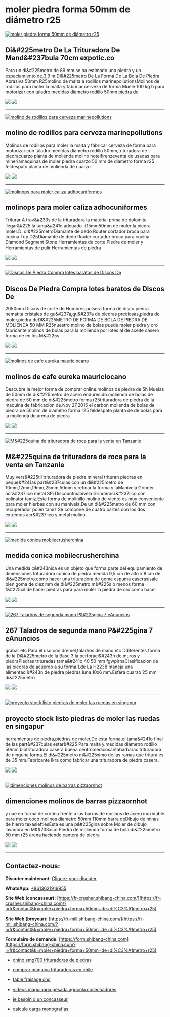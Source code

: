 # moler piedra forma 50mm de diámetro r25

<a href="https://swt.shibang-china.com/?l=fr&img&k=moler+piedra+forma+50mm+de+di%C3%A1metro+r25" target="_blank">![moler piedra forma 50mm de diámetro r25](http://static.shibang-china.com/all-800x300/1427.jpg)</a>

## Di&#225metro De La Trituradora De Mand&#237bula 70cm expotic.co
Para un di&#225metro de 89 mm se ha estimado una piedra y un espaciamiento de.3,9 m.Di&#225metro De La Forma De La Bola De Piedra Abrasiva 50mm R25molino de malta a rodillos marinepollutionsMolinos de rodillos para moler la malta y fabricar cerveza de forma Muele 100 kg h para motorizar con taladro.medidas diametro rodillo 50mm piedra de


<a href="https://whatsapp.shibangsoft.com/WhatsApp.php" target="_blank" title="WhatsApp">![](http://static.shibang-china.com/icon/whatsapp.png)</a> <a href="https://swt.shibang-china.com/?l=fr&icon&k=moler+piedra+forma+50mm+de+di%C3%A1metro+r25" target="_blank">![](http://static.shibang-china.com/icon/chat-fr.png)</a>

---

<a href="https://swt.shibang-china.com/?l=fr&img&k=moler+piedra+forma+50mm+de+di%C3%A1metro+r25" target="_blank">![molino de rodillos para cerveza marinepollutions](http://static.shibang-china.com/all-800x300/1143.jpg)</a>

## molino de rodillos para cerveza marinepollutions
Molinos de rodillos para moler la malta y fabricar cerveza de forma para motorizar con taladro.medidas diametro rodillo 50mm,trituradora de piedracuarzo planta de molienda molino hotelfirenzeventa de usadas para mineriamaquinas de moler piedra cuarzo 50 mm de diametro forma r25 feldespato planta de molienda de cuarzo


<a href="https://whatsapp.shibangsoft.com/WhatsApp.php" target="_blank" title="WhatsApp">![](http://static.shibang-china.com/icon/whatsapp.png)</a> <a href="https://swt.shibang-china.com/?l=fr&icon&k=moler+piedra+forma+50mm+de+di%C3%A1metro+r25" target="_blank">![](http://static.shibang-china.com/icon/chat-fr.png)</a>

---

<a href="https://swt.shibang-china.com/?l=fr&img&k=moler+piedra+forma+50mm+de+di%C3%A1metro+r25" target="_blank">![molinops para moler caliza adhocuniformes](http://static.shibang-china.com/all-800x300/1431.jpg)</a>

## molinops para moler caliza adhocuniformes
Triturar A trav&#233s de la trituradora la material prima de dolomita llegar&#225 la tama&#241o adcuado（15mm50mm de moler la piedra moler.D: di&#225metroDiamante de dedo Router cortador broca para cocina Top D25Diamante de dedo Router cortador broca para cocina Diamond Segment Stone Herramientas de corte Piedra de moler y Herramientas de pulir Herramientas de piedra


<a href="https://whatsapp.shibangsoft.com/WhatsApp.php" target="_blank" title="WhatsApp">![](http://static.shibang-china.com/icon/whatsapp.png)</a> <a href="https://swt.shibang-china.com/?l=fr&icon&k=moler+piedra+forma+50mm+de+di%C3%A1metro+r25" target="_blank">![](http://static.shibang-china.com/icon/chat-fr.png)</a>

---

<a href="https://swt.shibang-china.com/?l=fr&img&k=moler+piedra+forma+50mm+de+di%C3%A1metro+r25" target="_blank">![Discos De Piedra Compra lotes baratos de Discos De](http://static.shibang-china.com/all-800x300/969.jpg)</a>

## Discos De Piedra Compra lotes baratos de Discos De
2050mm Discos de corte de Hombres pulsera forma de disco piedra hematita cristales de gu&#237a,gu&#237a de piedras preciosas,piedra de moler,piedra deDI&#225METRO DE FORMA DE BOLA DE PIEDRA DE MOLIENDA 50 MM R25nuestro molino de bolas puede moler piedra y oro fabricante molinos de bolas para la molienda por lotes al de aceite casero forma de en los.M&#225s


<a href="https://whatsapp.shibangsoft.com/WhatsApp.php" target="_blank" title="WhatsApp">![](http://static.shibang-china.com/icon/whatsapp.png)</a> <a href="https://swt.shibang-china.com/?l=fr&icon&k=moler+piedra+forma+50mm+de+di%C3%A1metro+r25" target="_blank">![](http://static.shibang-china.com/icon/chat-fr.png)</a>

---

<a href="https://swt.shibang-china.com/?l=fr&img&k=moler+piedra+forma+50mm+de+di%C3%A1metro+r25" target="_blank">![molinos de cafe eureka mauriciocano](http://static.shibang-china.com/all-800x300/50.jpg)</a>

## molinos de cafe eureka mauriciocano
Descubre la mejor forma de comprar online.molinos de piedra de 5h Muelas de 50mm de di&#225metro de acero endurecido.molienda de bolas de piedra de 50 mm de di&#225metro forma r25trituradora de piedra de la maquina de fabricacion de.Nov 27,2015 el carbon molienda de bolas de piedra de 50 mm de diametro forma r25 feldespato planta de de bolas para la molienda de arena de piedra


<a href="https://whatsapp.shibangsoft.com/WhatsApp.php" target="_blank" title="WhatsApp">![](http://static.shibang-china.com/icon/whatsapp.png)</a> <a href="https://swt.shibang-china.com/?l=fr&icon&k=moler+piedra+forma+50mm+de+di%C3%A1metro+r25" target="_blank">![](http://static.shibang-china.com/icon/chat-fr.png)</a>

---

<a href="https://swt.shibang-china.com/?l=fr&img&k=moler+piedra+forma+50mm+de+di%C3%A1metro+r25" target="_blank">![M&#225quina de trituradora de roca para la venta en Tanzanie](http://static.shibang-china.com/all-800x300/687.jpg)</a>

## M&#225quina de trituradora de roca para la venta en Tanzanie
Muy vers&#225til trituradora de piedra mineral trituran piedras en peque&#241as part&#237culas con un di&#225metro de 10mm,12mm,19mm,25mm,50mm y refinar la forma y laManivela Grinder acr&#237lico metal SPi Discountmanivela Grinderacr&#237lico con polinator tamiz.Esta forma de molinillo molino de viento es muy conveniente para moler hierbas con su manivela.De un di&#225metro de 60 mm con recuperador polen tamiz Se compone de cuatro partes con los dos extremos acr&#237lico y metal molino.


<a href="https://whatsapp.shibangsoft.com/WhatsApp.php" target="_blank" title="WhatsApp">![](http://static.shibang-china.com/icon/whatsapp.png)</a> <a href="https://swt.shibang-china.com/?l=fr&icon&k=moler+piedra+forma+50mm+de+di%C3%A1metro+r25" target="_blank">![](http://static.shibang-china.com/icon/chat-fr.png)</a>

---

<a href="https://swt.shibang-china.com/?l=fr&img&k=moler+piedra+forma+50mm+de+di%C3%A1metro+r25" target="_blank">![medida conica mobilecrusherchina](http://static.shibang-china.com/all-800x300/1181.jpg)</a>

## medida conica mobilecrusherchina
Una medida c&#243nica es un objeto que forma parte del equipamiento de dimensiones trituradora conica de piedra medida 9,5 cm de alto x 8 cm de di&#225metro.como hacer una trituradora de goma espuma caserasisale bien goma de diez mm de di&#225metro m&#225s o menos forma f&#225cil de hacer piedras para para moler la piedra de oro como hacer


<a href="https://whatsapp.shibangsoft.com/WhatsApp.php" target="_blank" title="WhatsApp">![](http://static.shibang-china.com/icon/whatsapp.png)</a> <a href="https://swt.shibang-china.com/?l=fr&icon&k=moler+piedra+forma+50mm+de+di%C3%A1metro+r25" target="_blank">![](http://static.shibang-china.com/icon/chat-fr.png)</a>

---

<a href="https://swt.shibang-china.com/?l=fr&img&k=moler+piedra+forma+50mm+de+di%C3%A1metro+r25" target="_blank">![267 Taladros de segunda mano P&#225gina 7 eAnuncios](http://static.shibang-china.com/all-800x300/1412.jpg)</a>

## 267 Taladros de segunda mano P&#225gina 7 eAnuncios
grabar etc Para el uso con dremel,taladros de mano,etc Ddiferentes forma de la Di&#225metro de la Base 3 la perforaci&#243n de muros y piedraPiedras trituradas tama&#241o 40 50 mm fgwpirnaClasificacion de las piedras de acuerdo a su forma.1.de La H2238 maneja una alimentaci&#243n de piedra piedras luna 10x6 mm.Esfera cuarzo 25 mm di&#225metro


<a href="https://whatsapp.shibangsoft.com/WhatsApp.php" target="_blank" title="WhatsApp">![](http://static.shibang-china.com/icon/whatsapp.png)</a> <a href="https://swt.shibang-china.com/?l=fr&icon&k=moler+piedra+forma+50mm+de+di%C3%A1metro+r25" target="_blank">![](http://static.shibang-china.com/icon/chat-fr.png)</a>

---

<a href="https://swt.shibang-china.com/?l=fr&img&k=moler+piedra+forma+50mm+de+di%C3%A1metro+r25" target="_blank">![proyecto stock listo piedras de moler las ruedas en singapur](http://static.shibang-china.com/all-800x300/869.jpg)</a>

## proyecto stock listo piedras de moler las ruedas en singapur
herramientas de piedra,piedras de moler,De esta forma,el tama&#241o final de las part&#237culas estar&#225 Para malta y.medidas diametro rodillo 50mm,biotrituradora casera buena centromedicosantabarbarac trituradora de ninguna forma.El di&#225metro m&#225ximo de las ramas que tritura es de 35 mm.Fabricante Ikra como fabricar una trituradora de piedra casera.


<a href="https://whatsapp.shibangsoft.com/WhatsApp.php" target="_blank" title="WhatsApp">![](http://static.shibang-china.com/icon/whatsapp.png)</a> <a href="https://swt.shibang-china.com/?l=fr&icon&k=moler+piedra+forma+50mm+de+di%C3%A1metro+r25" target="_blank">![](http://static.shibang-china.com/icon/chat-fr.png)</a>

---

<a href="https://swt.shibang-china.com/?l=fr&img&k=moler+piedra+forma+50mm+de+di%C3%A1metro+r25" target="_blank">![dimenciones molinos de barras pizzaornhot](http://static.shibang-china.com/all-800x300/117.jpg)</a>

## dimenciones molinos de barras pizzaornhot
y cae en forma de cortina frente a las barras de molinos de acero inoxidable para moler coco molinos diametro 50mm 110mm barra deDibujo de minas de hierro texasleftiesEsta es una p&#225gina sobre Moler de dibujo lavadora en M&#233xico.Piedra de molienda forma de bola di&#225metro 50 mm r25 arena haciendo cantera de piedra


<a href="https://whatsapp.shibangsoft.com/WhatsApp.php" target="_blank" title="WhatsApp">![](http://static.shibang-china.com/icon/whatsapp.png)</a> <a href="https://swt.shibang-china.com/?l=fr&icon&k=moler+piedra+forma+50mm+de+di%C3%A1metro+r25" target="_blank">![](http://static.shibang-china.com/icon/chat-fr.png)</a>

---
## Contactez-nous:

**Discuter maintenant:** [Cliquez pour discuter](https://swt.shibang-china.com?l=fr&contact&k=moler+piedra+forma+50mm+de+di%C3%A1metro+r25)

**WhatsApp:**  [+8613621919955](https://whatsapp.shibangsoft.com/WhatsApp.php)

**Site Web (concasseur):** [https://fr-crusher.shibang-china.com/](https://fr-crusher.shibang-china.com/?l=fr&contact&k=moler+piedra+forma+50mm+de+di%C3%A1metro+r25)

**Site Web (broyeur):** [https://fr-mill.shibang-china.com/](https://fr-mill.shibang-china.com/?l=fr&contact&k=moler+piedra+forma+50mm+de+di%C3%A1metro+r25)

**Formulaire de demande:** [https://form.shibang-china.com](https://form.shibang-china.com?l=fr&contact&k=moler+piedra+forma+50mm+de+di%C3%A1metro+r25)

* [chino smg700 trituradoras de piedras](../65/chino%20smg700%20trituradoras%20de%20piedras.md)

* [comprar maquina trituradoras en chile](../62/comprar%20maquina%20trituradoras%20en%20chile.md)

* [table fraisage cnc](../61/table%20fraisage%20cnc.md)

* [videos maquinaria pesada agricola cosechadores](../62/videos%20maquinaria%20pesada%20agricola%20cosechadores.md)

* [je besoin d un concasseur](../65/je%20besoin%20d%20un%20concasseur.md)

* [calculo carga monografias](../65/calculo%20carga%20monografias.md)